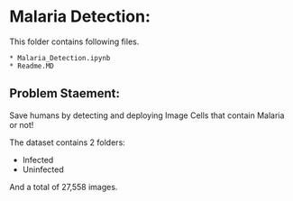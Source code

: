 
#  Malaria Detection:
This folder contains following files.

    * Malaria_Detection.ipynb
    * Readme.MD

## Problem Staement:
Save humans by detecting and deploying Image Cells that contain Malaria or not!

The dataset contains 2 folders:
* Infected
* Uninfected

And a total of 27,558 images.

